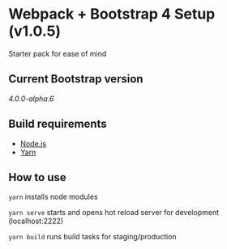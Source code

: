 # Webpack + Bootstrap 4 Setup (v1.0.5) #

Starter pack for ease of mind

## Current Bootstrap version ##

*4.0.0-alpha.6*

## Build requirements ##

- [Node.js](https://nodejs.org/en/download/)
- [Yarn](https://yarnpkg.com/en/docs/install/)

## How to use ##

`yarn`
installs node modules

`yarn serve`
starts and opens hot reload server for development (localhost:2222)

`yarn build`
runs build tasks for staging/production
